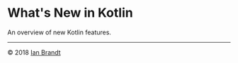 # What's New in Kotlin

An overview of new Kotlin features.

----

&copy; 2018 [Ian Brandt](https://www.ianbrandt.com)
